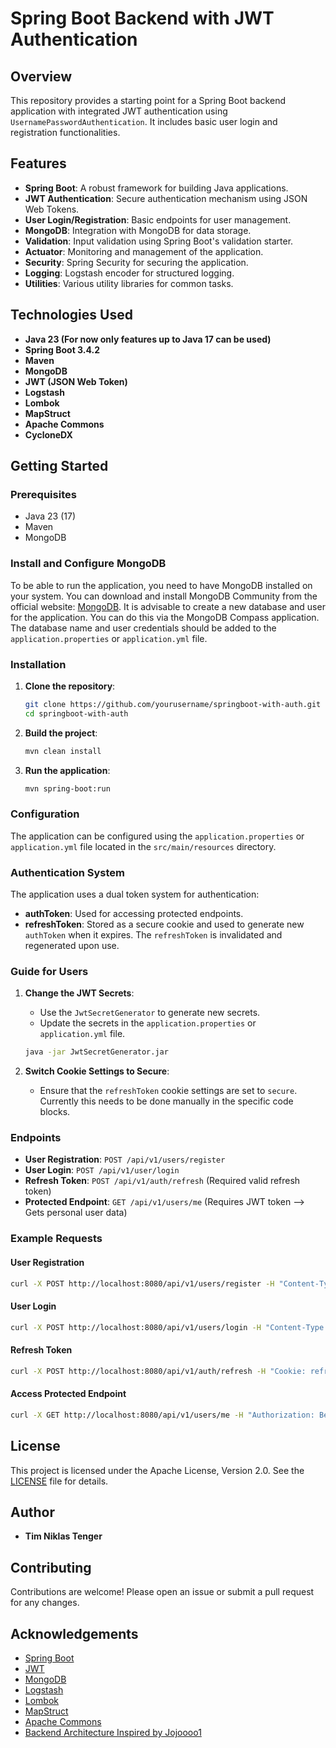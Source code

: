 # Spring Boot Backend with JWT Authentication

## Overview

This repository provides a starting point for a Spring Boot backend application with integrated JWT authentication using `UsernamePasswordAuthentication`. It includes basic user login and registration functionalities.

## Features

- **Spring Boot**: A robust framework for building Java applications.
- **JWT Authentication**: Secure authentication mechanism using JSON Web Tokens.
- **User Login/Registration**: Basic endpoints for user management.
- **MongoDB**: Integration with MongoDB for data storage.
- **Validation**: Input validation using Spring Boot's validation starter.
- **Actuator**: Monitoring and management of the application.
- **Security**: Spring Security for securing the application.
- **Logging**: Logstash encoder for structured logging.
- **Utilities**: Various utility libraries for common tasks.

## Technologies Used

- **Java 23 (For now only features up to Java 17 can be used)**
- **Spring Boot 3.4.2**
- **Maven**
- **MongoDB**
- **JWT (JSON Web Token)**
- **Logstash**
- **Lombok**
- **MapStruct**
- **Apache Commons**
- **CycloneDX**

## Getting Started

### Prerequisites

- Java 23 (17)
- Maven
- MongoDB

### Install and Configure MongoDB

To be able to run the application, you need to have MongoDB installed on your system. You can download and install MongoDB Community from the official website: [MongoDB](https://www.mongodb.com/try/download/community).
It is advisable to create a new database and user for the application. You can do this via the MongoDB Compass application. The database name and user credentials should be added to the `application.properties` or `application.yml` file.

### Installation

1. **Clone the repository**:
    ```sh
    git clone https://github.com/yourusername/springboot-with-auth.git
    cd springboot-with-auth
    ```

2. **Build the project**:
    ```sh
    mvn clean install
    ```

3. **Run the application**:
    ```sh
    mvn spring-boot:run
    ```

### Configuration

The application can be configured using the `application.properties` or `application.yml` file located in the `src/main/resources` directory.

### Authentication System

The application uses a dual token system for authentication:
- **authToken**: Used for accessing protected endpoints.
- **refreshToken**: Stored as a secure cookie and used to generate new `authToken` when it expires. The `refreshToken` is invalidated and regenerated upon use.

### Guide for Users

1. **Change the JWT Secrets**:
   - Use the `JwtSecretGenerator` to generate new secrets.
   - Update the secrets in the `application.properties` or `application.yml` file.

    ```sh
    java -jar JwtSecretGenerator.jar
    ```

2. **Switch Cookie Settings to Secure**:
   - Ensure that the `refreshToken` cookie settings are set to `secure`. Currently this needs to be done manually in the specific code blocks.

### Endpoints

- **User Registration**: `POST /api/v1/users/register`
- **User Login**: `POST /api/v1/user/login`
- **Refresh Token**: `POST /api/v1/auth/refresh` (Required valid refresh token)
- **Protected Endpoint**: `GET /api/v1/users/me` (Requires JWT token --> Gets personal user data)

### Example Requests

#### User Registration

```sh
curl -X POST http://localhost:8080/api/v1/users/register -H "Content-Type: application/json" -d '{"username": "testuser", "password": "password"}'
```

#### User Login

```sh
curl -X POST http://localhost:8080/api/v1/users/login -H "Content-Type: application/json" -d '{"username": "testuser", "password": "password"}'
```

#### Refresh Token

```sh
curl -X POST http://localhost:8080/api/v1/auth/refresh -H "Cookie: refreshToken=<your_refresh_token>"
```

#### Access Protected Endpoint

```sh
curl -X GET http://localhost:8080/api/v1/users/me -H "Authorization: Bearer <your_jwt_token>"
```

## License

This project is licensed under the Apache License, Version 2.0. See the [LICENSE](https://www.apache.org/licenses/LICENSE-2.0.html) file for details.

## Author

- **Tim Niklas Tenger**

## Contributing

Contributions are welcome! Please open an issue or submit a pull request for any changes.

## Acknowledgements

- [Spring Boot](https://spring.io/projects/spring-boot)
- [JWT](https://jwt.io/)
- [MongoDB](https://www.mongodb.com/)
- [Logstash](https://www.elastic.co/logstash)
- [Lombok](https://projectlombok.org/)
- [MapStruct](https://mapstruct.org/)
- [Apache Commons](https://commons.apache.org/)
- [Backend Architecture Inspired by Jojoooo1](https://github.com/Jojoooo1/project-assignment)
